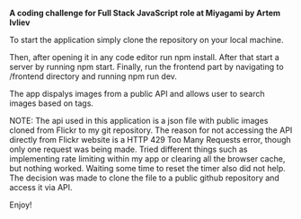 **A coding challenge for Full Stack JavaScript role at Miyagami by Artem Ivliev**

To start the application simply clone the repository on your local machine.

Then, after opening it in any code editor run npm install.
After that start a server by running npm start.
Finally, run the frontend part by navigating to /frontend directory and running npm run dev.

The app dispalys images from a public API and allows user to search images based on tags.

NOTE: The api used in this application is a json file with public images cloned from Flickr to my git repository.
The reason for not accessing the API directly from Flickr website is a HTTP 429 Too Many Requests error, though only one request was being made.
Tried different things such as implementing rate limiting within my app or clearing all the browser cache, but nothing worked. Waiting some time to reset the timer also did not help.
The decision was made to clone the file to a public github repository and access it via API.

Enjoy!
